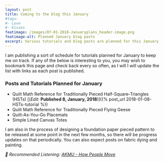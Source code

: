 ```yaml
---
layout: post
title: Coming to the blog this January
#tags:
#- Love
#- Kisses
featimage: /images/07-01-2018-Januaryplans_header-image.png
featimage-alt: Planned January blog posts
excerpt: Various tutorials and blog posts are planned for this January to start the year (and this blog) off on the right foot!   
---
```


I am publishing a sort of schedule for tutorials planned for January to keep me on track. If any of the below is interesting to you, you may wish to bookmark this page and check back every so often, as I will I will update the  list with links as each post is published.

<h3> Posts and Tutorials Planned for January </h3>

- Quilt Math Reference for Traditionally Pieced Half-Square-Triangles (HSTs) [(_Edit_: **Published 8, January, 2018**)]({% post_url 2018-01-08-HSTs-tutorial %})
- Quilt Math Reference for Traditionally Pieced Flying Geese
- Quilt-As-You-Go Placemats
- Simple Lined Canvas Totes

I am also in the process of designing a foundation paper pieced pattern to be released at some point in the next few months, so there will be progress updates on that periodically. You can also expect posts on fabric dying and painting.

<i>🎵 Recommended Listening: [AKMU - How People Move](https://www.youtube.com/watch?v=sbc2yBheAbo)</i>
